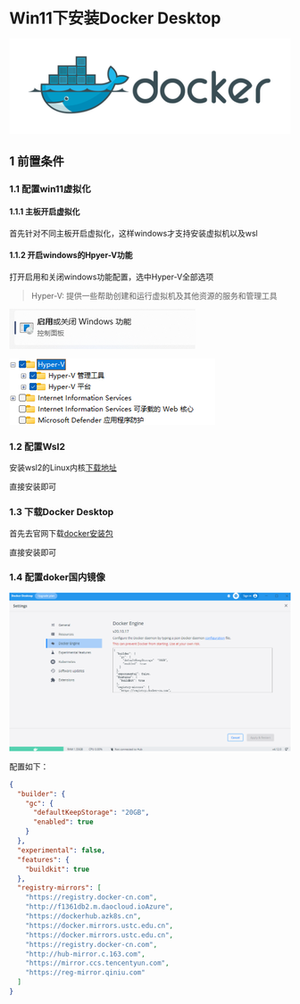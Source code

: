 # Win11下安装Docker Desktop

![img](docker-cover.png)

## 1 前置条件

### 1.1 配置win11虚拟化

#### 1.1.1 主板开启虚拟化

首先针对不同主板开启虚拟化，这样windows才支持安装虚拟机以及wsl



#### 1.1.2  开启windows的Hpyer-V功能

打开启用和关闭windows功能配置，选中Hyper-V全部选项

> Hyper-V: 提供一些帮助创建和运行虚拟机及其他资源的服务和管理工具

![image-20221015123705058](image-20221015123705058.png)

![image-20221015124119818](image-20221015124119818.png)



### 1.2  配置Wsl2

安装wsl2的Linux内核[下载地址](https://docs.microsoft.com/zh-cn/windows/wsl/install-manual#step-4---download-the-linux-kernel-update-package)

直接安装即可



### 1.3 下载Docker Desktop

首先去官网下载[docker安装包](https://desktop.docker.com/win/main/amd64/Docker%20Desktop%20Installer.exe?utm_source=docker&amp;utm_medium=webreferral&amp;utm_campaign=dd-smartbutton&amp;utm_location=module)

直接安装即可



### 1.4 配置doker国内镜像

![image-20221015124525895](image-20221015124525895.png)



配置如下：

```json
{
  "builder": {
    "gc": {
      "defaultKeepStorage": "20GB",
      "enabled": true
    }
  },
  "experimental": false,
  "features": {
    "buildkit": true
  },
  "registry-mirrors": [
    "https://registry.docker-cn.com",
    "http://f1361db2.m.daocloud.ioAzure",
    "https://dockerhub.azk8s.cn",
    "https://docker.mirrors.ustc.edu.cn",
    "https://docker.mirrors.ustc.edu.cn",
    "https://registry.docker-cn.com",
    "http://hub-mirror.c.163.com",
    "https://mirror.ccs.tencentyun.com",
    "https://reg-mirror.qiniu.com"
  ]
}
```

